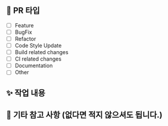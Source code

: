 <!-- PR 제목입니다. 우선은 커밋 컨벤션 따라갑시다! -->
<!-- [Feat] 어쩌구 저쩌구 -->
<!-- [Fix] 어쩌구 저쩌구 -->

## 📌 PR 타입

<!-- 해당하는 부분에 x 표시 해 주세요. -->

- [ ] Feature
- [ ] BugFix
- [ ] Refactor
- [ ] Code Style Update
- [ ] Build related changes
- [ ] CI related changes
- [ ] Documentation
- [ ] Other

## ✨ 작업 내용

<!-- 작업 내용을 작성합니다 -->

## 🙏 기타 참고 사항 (없다면 적지 않으셔도 됩니다.)

<!-- 없다면 적지 않으셔도 됩니다. -->
